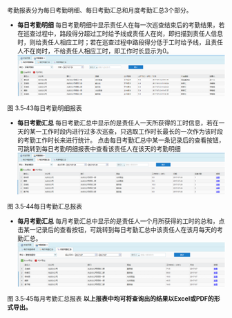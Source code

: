 考勤报表分为每日考勤明细、每日考勤汇总和月度考勤汇总3个部分。
* **每日考勤明细**
每日考勤明细中显示责任人在每一次巡查结束后的考勤结果，若在巡查过程中，路段得分超过工时给予线或责任人在岗，即扫描到责任人信息时，则给责任人相应工时；若在巡查过程中路段得分低于工时给予线，且责任人不在岗时，不给责任人相应工时，即工作时长显示为0。
![](images/考勤报表1.png)
             
图 3.5‑43每日考勤明细报表
* **每日考勤汇总**
每日考勤汇总中显示的是责任人一天所获得的工时信息，若在一天的某一工作时段内进行过多次巡查，只选取工作时长最长的一次作为该时段的考勤工作时长来进行统计。
点击每日考勤汇总中某一条记录后的查看按钮，可跳转到每日考勤明细报表中查看该责任人在该天的考勤明细
![](images/考勤报表2.png)
             
图 3.5‑44每日考勤汇总报表
* **每月考勤汇总**
每月考勤汇总中显示的是责任人一个月所获得的工时的总和，点击某一记录后的查看按钮，可跳转到每日考勤汇总中该责任人在该月每天的考勤汇总。
![](images/考勤报表3.png)
             
图 3.5‑45每月考勤汇总报表
**以上报表中均可将查询出的结果以Excel或PDF的形式导出。**